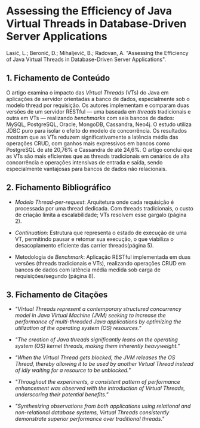 
# Assessing the Efficiency of Java Virtual Threads in Database-Driven Server Applications
Lasić, L.; Beronić, D.; Mihaljević, B.; Radovan, A. "Assessing the Efficiency of Java Virtual Threads in Database-Driven Server Applications".

## 1. Fichamento de Conteúdo

O artigo examina o impacto das _Virtual Threads_ (VTs) do Java em aplicações de servidor orientadas a banco de dados, especialmente sob o modelo thread por requisição. Os autores implementam e comparam duas versões de um servidor RESTful — uma baseada em _threads_ tradicionais e outra em VTs — realizando _benchmarks_ com seis bancos de dados: MySQL, PostgreSQL, Oracle, MongoDB, Cassandra, Neo4j. O estudo utiliza JDBC puro para isolar o efeito do modelo de concorrência. Os resultados mostram que as VTs reduzem significativamente a latência média das operações CRUD, com ganhos mais expressivos em bancos como PostgreSQL de até 20,76% e Cassandra de até 24,6%. O artigo conclui que as VTs são mais eficientes que as threads tradicionais em cenários de alta concorrência e operações intensivas de entrada e saída, sendo especialmente vantajosas para bancos de dados não relacionais.

## 2. Fichamento Bibliográfico

* _Modelo Thread-per-request_: Arquitetura onde cada requisição é processada por uma thread dedicada. Com threads tradicionais, o custo de criação limita a escalabilidade; VTs resolvem esse gargalo (página 2).

* _Continuation_: Estrutura que representa o estado de execução de uma VT, permitindo pausar e retomar sua execução, o que viabiliza o desacoplamento eficiente das carrier threads(página 5).

* Metodologia de _Benchmark_: Aplicação RESTful implementada em duas versões (threads tradicionais e VTs), realizando operações CRUD em bancos de dados com latência média medida sob carga de requisições/segundo (página 8).

## 3. Fichamento de Citações

* _"Virtual Threads represent a contemporary structured concurrency model in Java Virtual Machine (JVM) seeking to increase the performance of multi-threaded Java applications by optimizing the utilization of the operating system (OS) resources."_ 
* _"The creation of Java threads significantly leans on the operating system (OS) kernel threads, making them inherently heavyweight."_ 

* _"When the Virtual Thread gets blocked, the JVM releases the OS Thread, thereby allowing it to be used by another Virtual Thread instead of idly waiting for a resource to be unblocked."_

* _"Throughout the experiments, a consistent pattern of performance enhancement was observed with the introduction of Virtual Threads, underscoring their potential benefits."_ 

* _"Synthesizing observations from both applications using relational and non-relational database systems, Virtual Threads consistently demonstrate superior performance over traditional threads."_ 

